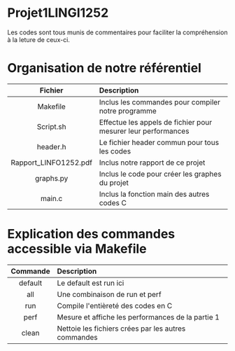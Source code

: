 # Projet1LINGI1252

Les codes sont tous munis de commentaires pour faciliter la compréhension à la leture de ceux-ci.

# Organisation de notre référentiel
| Fichier | Description |
|  :---:  | :---         |
| Makefile | Inclus les commandes pour compiler notre programme |
| Script.sh | Effectue les appels de fichier pour mesurer leur performances |
| header.h | Le fichier header commun pour tous les codes |
| Rapport_LINFO1252.pdf | Inclus notre rapport de ce projet |
| graphs.py | Inclus le code pour créer les graphes du projet |
| main.c | Inclus la fonction main des autres codes C  |

# Explication des commandes accessible via Makefile
| Commande | Description |
|   :---:  | :---         |
| default | Le default est run ici |
| all | Une combinaison de run et perf |
| run | Compile l'entièreté des codes en C |
| perf | Mesure et affiche les performances de la partie 1 |
| clean | Nettoie les fichiers crées par les autres commandes |
